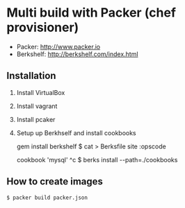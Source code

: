 # Multi build with Packer (chef provisioner)


- Packer: http://www.packer.io
- Berkshelf: http://berkshelf.com/index.html

## Installation

1. Install VirtualBox
2. Install vagrant
3. Install pcaker
4. Setup up Berkhself and install cookbooks

    gem install berkshelf
    $ cat > Berksfile
    site :opscode
    
    cookbook 'mysql'
    ^c
    $ berks install --path=./cookbooks 

## How to create images 

    $ packer build packer.json

